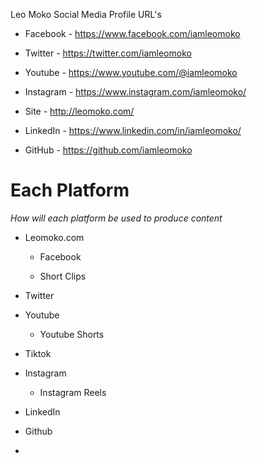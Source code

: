 Leo Moko Social Media Profile URL's

- Facebook - https://www.facebook.com/iamleomoko

- Twitter - https://twitter.com/iamleomoko

- Youtube - https://www.youtube.com/@iamleomoko

- Instagram - https://www.instagram.com/iamleomoko/

- Site - http://leomoko.com/

- LinkedIn - https://www.linkedin.com/in/iamleomoko/

- GitHub - https://github.com/iamleomoko

# Each Platform

*How will each platform be used to produce content* 

- Leomoko.com
  
  - Facebook
  
  - Short Clips 

- Twitter 

- Youtube 
  
  - Youtube Shorts 

- Tiktok

- Instagram 
  
  - Instagram Reels

- LinkedIn

- Github

- 
